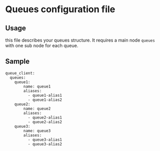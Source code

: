 # Queues configuration file

## Usage

this file describes your queues structure.
It requires a main node `queues` with one sub node for each queue. 

## Sample

```
queue_client:
  queues:
    queue1:
        name: queue1
        aliases:
          - queue1-alias1
          - queue1-alias2
    queue2:
        name: queue2
        aliases:
          - queue2-alias1
          - queue2-alias2
    queue3:
        name: queue3
        aliases:
          - queue3-alias1
          - queue3-alias2
```

